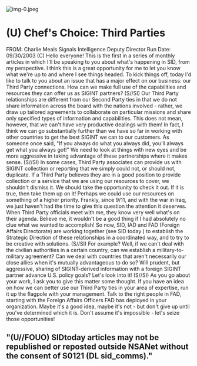 ![img-0.jpeg](img-0.jpeg)

# (U) Chef's Choice: Third Parties 

FROM: Charlie Meals
Signals Intelligence Deputy Director
Run Date: 09/30/2003
(C) Hello everyone! This is the first in a series of monthly articles in which I'll be speaking to you about what's happening in SID, from my perspective. I think this is a great opportunity for me to let you know what we're up to and where I see things headed. To kick things off, today I'd like to talk to you about an issue that has a major effect on our business: our Third Party connections. How can we make full use of the capabilities and resources they can offer us as SIGINT partners?
(S//SI) Our Third Party relationships are different from our Second Party ties in that we do not share information across the board with the nations involved - rather, we draw up tailored agreements to collaborate on particular missions and share only specified types of information and capabilities. This does not mean, however, that we can't have very productive dealings with them! In fact, I think we can go substantially further than we have so far in working with other countries to get the best SIGINT we can to our customers. As someone once said, "If you always do what you always did, you'll always get what you always got!" We need to look at things with new eyes and be more aggressive in taking advantage of these partnerships where it makes sense.
(S//SI) In some cases, Third Party associates can provide us with SIGINT collection or reporting that we simply could not, or should not, duplicate. If a Third Party believes they are in a good position to provide collection or a service that we are using our resources to cover, we shouldn't dismiss it. We should take the opportunity to check it out. If it is true, then take them up on it! Perhaps we could use our resources on something of a higher priority. Frankly, since 9/11, and with the war in Iraq, we just haven't had the time to give this question the attention it deserves. When Third Party officials meet with me, they know very well what's on their agenda. Believe me, it wouldn't be a good thing if I had absolutely no clue what we wanted to accomplish! So now, SID, IAD and FAD (Foreign Affairs Directorate) are working together (see SID today ) to establish the Strategic Direction of these relationships in a coordinated way, and to try to be creative with solutions.
(S//SI) For example? Well, if we can't deal with the civilian authorities in a certain country, can we establish a military-to-military agreement? Can we deal with countries that aren't necessarily our close allies when it's mutually advantageous to do so? Will prudent, but aggressive, sharing of SIGINT-derived information with a foreign SIGINT partner advance U.S. policy goals? Let's look into it!
(S//SI) As you go about your work, I ask you to give this matter some thought. If you have an idea on how we can better use our Third Party ties in your area of expertise, run it up the flagpole with your management. Talk to the right people in FAD, starting with the Foreign Affairs Officers FAD has deployed in your organization. Maybe it's a good idea, maybe it's not - but don't give up until you've determined which it is. Don't assume it's impossible - let's seize those opportunities!

## "(U//FOUO) SIDtoday articles may not be republished or reposted outside NSANet without the consent of S0121 (DL sid_comms)."



